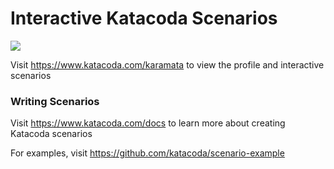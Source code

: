 # Interactive Katacoda Scenarios

[![](http://shields.katacoda.com/katacoda/karamata/count.svg)](https://www.katacoda.com/karamata "Get your profile on Katacoda.com")

Visit https://www.katacoda.com/karamata to view the profile and interactive scenarios

### Writing Scenarios
Visit https://www.katacoda.com/docs to learn more about creating Katacoda scenarios

For examples, visit https://github.com/katacoda/scenario-example
